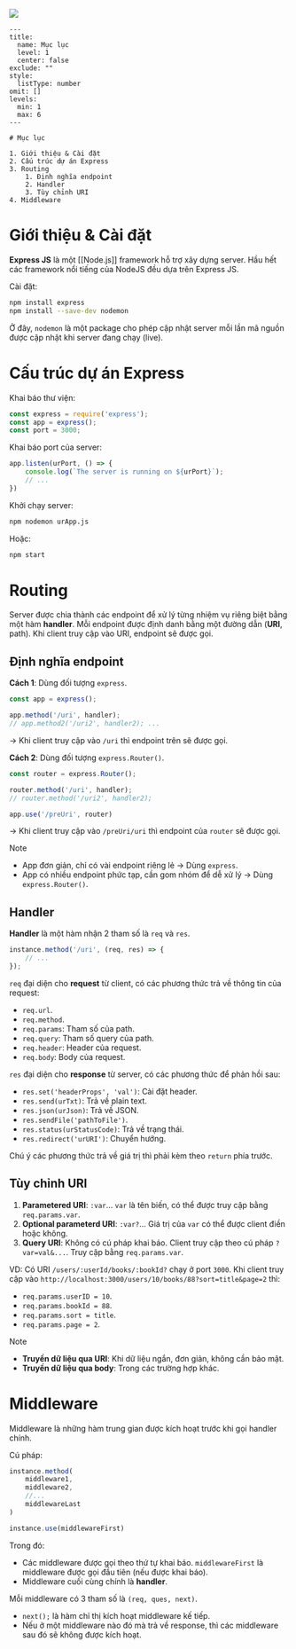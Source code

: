 

![](https://encrypted-tbn0.gstatic.com/images?q=tbn:ANd9GcSzkHnI2qKrGwyBJwLHvPjaFZo5UUYWOUWmIw&s)

```insta-toc
---
title:
  name: Mục lục
  level: 1
  center: false
exclude: ""
style:
  listType: number
omit: []
levels:
  min: 1
  max: 6
---

# Mục lục

1. Giới thiệu & Cài đặt
2. Cấu trúc dự án Express
3. Routing
    1. Định nghĩa endpoint
    2. Handler
    3. Tùy chỉnh URI
4. Middleware
```

# Giới thiệu & Cài đặt

**Express JS** là một [[Node.js]] framework hỗ trợ xây dựng server. Hầu hết các framework nổi tiếng của NodeJS đều dựa trên Express JS.

Cài đặt:
```sh
npm install express
npm install --save-dev nodemon
```

Ở đây, `nodemon` là một package cho phép cập nhật server mỗi lần mã nguồn được cập nhật khi server đang chạy (live).

# Cấu trúc dự án Express

Khai báo thư viện:
```js
const express = require('express');
const app = express();
const port = 3000;
```

Khai báo port của server:
```js
app.listen(urPort, () => {
	console.log(`The server is running on ${urPort}`);
	// ...
})
```

Khởi chạy server:
```sh
npm nodemon urApp.js
```
Hoặc:
```sh
npm start
```

# Routing

Server được chia thành các endpoint để xử lý từng nhiệm vụ riêng biệt bằng một hàm **handler**. Mỗi endpoint được định danh bằng một đường dẫn (**URI**, path). Khi client truy cập vào URI, endpoint sẽ được gọi.

## Định nghĩa endpoint

**Cách 1**: Dùng đối tượng `express`.

```js
const app = express();

app.method('/uri', handler);
// app.method2('/uri2', handler2); ...
```
-> Khi client truy cập vào `/uri` thì endpoint trên sẽ được gọi.

**Cách 2**: Dùng đối tượng `express.Router()`.

```js
const router = express.Router();

router.method('/uri', handler);
// router.method('/uri2', handler2);

app.use('/preUri', router)
```
-> Khi client truy cập vào `/preUri/uri` thì endpoint của `router` sẽ được gọi.

>[!NOTE]
>- App đơn giản, chỉ có vài endpoint riêng lẻ -> Dùng `express`.
>- App có nhiều endpoint phức tạp, cần gom nhóm để dễ xử lý -> Dùng `express.Router()`.

## Handler

**Handler** là một hàm nhận 2 tham số là `req` và `res`.

```js
instance.method('/uri', (req, res) => {
	// ...
});
```

`req` đại diện cho **request** từ client, có các phương thức trả về thông tin của request:
- `req.url`.
- `req.method`.
- `req.params`: Tham số của path.
- `req.query`: Tham số query của path.
- `req.header`: Header của request.
- `req.body`: Body của request.

`res` đại diện cho **response** từ server, có các phương thức để phản hồi sau:
- `res.set('headerProps', 'val')`: Cài đặt header.
- `res.send(urTxt)`: Trả về plain text.
- `res.json(urJson)`: Trả về JSON.
- `res.sendFile('pathToFile')`.
- `res.status(urStatusCode)`: Trả về trạng thái.
- `res.redirect('urURI')`: Chuyển hướng.

Chú ý các phương thức trả về giá trị thì phải kèm theo `return` phía trước.

## Tùy chỉnh URI

1. **Parametered URI**: `:var`... `var` là tên biến, có thể được truy cập bằng `req.params.var`.
2. **Optional parameterd URI**: `:var?`... Giá trị của `var` có thể được client điền hoặc không.
3. **Query URI**: Không có cú pháp khai báo. Client truy cập theo cú pháp `?var=val&...`. Truy cập bằng `req.params.var`.

VD: Có URI `/users/:userId/books/:bookId?` chạy ở port `3000`.
Khi client truy cập vào `http://localhost:3000/users/10/books/88?sort=title&page=2` thì:
- `req.params.userID = 10`.
- `req.params.bookId = 88`.
- `req.params.sort = title`.
- `req.params.page = 2`.

>[!NOTE]
>- **Truyền dữ liệu qua URI**: Khi dữ liệu ngắn, đơn giản, không cần bảo mật.
>- **Truyền dữ liệu qua body**: Trong các trường hợp khác.

# Middleware

Middleware là những hàm trung gian được kích hoạt trước khi gọi handler chính.

Cú pháp:
```js
instance.method(
	middleware1,
	middleware2,
	//...
	middlewareLast
)

instance.use(middlewareFirst)
```

Trong đó:
- Các middleware được gọi theo thứ tự khai báo. `middlewareFirst` là middleware được gọi đầu tiên (nếu được khai báo).
- Middleware cuối cùng chính là **handler**.

Mỗi middleware có 3 tham số là `(req, ques, next)`.
- `next();` là hàm chỉ thị kích hoạt middleware kế tiếp.
- Nếu ở một middleware nào đó mà trả về response, thì các middleware sau đó sẽ không được kích hoạt.










